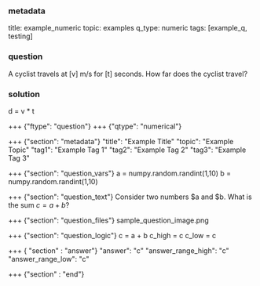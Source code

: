 ### metadata
  title: example_numeric
  topic: examples
  q_type: numeric
  tags: [example_q, testing]
  
### question
  A cyclist travels at [v] m/s for [t] seconds.
  How far does the cyclist travel?
### solution
  d = v * t


+++ {"ftype": "question"}
+++ {"qtype": "numerical"}

+++ {"section": "metadata"}
"title": "Example Title"
"topic": "Example Topic"
"tag1": "Example Tag 1"
"tag2": "Example Tag 2"
"tag3": "Example Tag 3"

+++ {"section": "question_vars"}
a = numpy.random.randint(1,10)
b = numpy.random.randint(1,10)


+++ {"section": "question_text"}
Consider two numbers $a and $b.
What is the sum $c = a + b$?

+++ {"section": "question_files"}
sample_question_image.png

+++ {"section": "question_logic"}
c = a + b
c_high = c
c_low = c

+++ { "section" : "answer"}
"answer": "c"
"answer_range_high": "c"
"answer_range_low": "c"

+++ {"section" : "end"}
